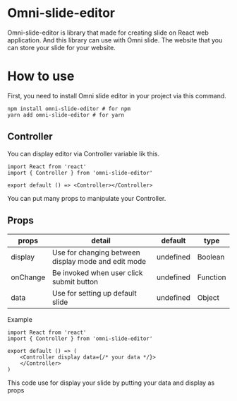 # Omni-slide-editor

Omni-slide-editor is library that made for creating slide on React web application. And this library can use with Omni slide. The website that you can store your slide for your website.

# How to use

First, you need to install Omni slide editor in your project via this command.

```
npm install omni-slide-editor # for npm
yarn add omni-slide-editor # for yarn
```

## Controller

You can display editor via Controller variable lik this.

```
import React from 'react'
import { Controller } from 'omni-slide-editor'

export default () => <Controller></Controller>
```

You can put many props to manipulate your Controller.

## Props

| props    | detail                                              | default   | type     |
| -------- | --------------------------------------------------- | --------- | -------- |
| display  | Use for changing between display mode and edit mode | undefined | Boolean  |
| onChange | Be invoked when user click submit button            | undefined | Function |
| data     | Use for setting up default slide                    | undefined | Object   |

Example

```
import React from 'react'
import { Controller } from 'omni-slide-editor'

export default () => (
	<Controller display data={/* your data */}>
	</Controller>
)
```

This code use for display your slide by putting your data and display as props
